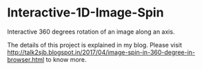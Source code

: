 # Interactive-1D-Image-Spin
Interactive 360 degrees rotation of an image along an axis.

The details of this project is explained in my blog. Please visit http://talk2sjb.blogspot.in/2017/04/image-spin-in-360-degree-in-browser.html to know more.
